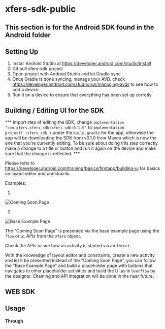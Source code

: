 # xfers-sdk-public

This section is for the Android SDK found in the Android folder
---

## Setting Up

1. Install Android Studio at https://developer.android.com/studio/install
2. Git pull xfers-sdk project
3. Open project with Android Studio and let Gradle sync
4. Once Gradle is done syncing, manage your AVD, check https://developer.android.com/studio/run/managing-avds to see how to add a device
5. Run it on a device to ensure that everything has been set up corretly

## Building / Editing UI for the SDK

*** Import step of editing the SDK, change `implementation "com.xfers.xfers_sdk:xfers_sdk:0.1.0"` to `implementation project(':xfers_sdk')` under the `build.gradle` for the app, otherwise the app will be downloading the SDK from v0.1.0 from Maven which is now the one that you're currently editing. To be sure about doing this step correctly, make a change to a title or button and run it again on the device and make sure that the change is reflected. ***

Please refer to https://developer.android.com/training/basics/firstapp/building-ui for basics on layout editor and constraints.

Examples:

1.

![Coming Soon Page](https://user-images.githubusercontent.com/6291947/46936852-466ab100-d092-11e8-9925-696a88d25b11.png)

2.

![Base Example Page](https://user-images.githubusercontent.com/6291947/46936853-466ab100-d092-11e8-8359-38d2753810bb.png)

The "Coming Soon Page" is presented via the base example page using the `flow` or `ui` APIs from the `Xfers` object.

Check the APIs to see how an activity is started via an `Intent`.

With the knowledge of layout editor and constraints, create a new activity and let it be presented instead of the "Coming Soon Page", you can follow the "Base Example Page" and build a placeholder page with buttons that navigates to other placeholder activities and build the UI as in `Overflow` by the designer. Chaining and API integration will be done in the near future.

WEB SDK
---

## Usage

#### Through <script> Tag

Add the following lines into the `<head></head>` section:

```html
<link rel="stylesheet" href="https://maxcdn.bootstrapcdn.com/bootstrap/3.3.7/css/bootstrap.min.css" integrity="sha384-BVYiiSIFeK1dGmJRAkycuHAHRg32OmUcww7on3RYdg4Va+PmSTsz/K68vbdEjh4u" crossorigin="anonymous">
<script type="text/javascript" src="dist/vendors~xfers.bundle.js"></script>
<script type="text/javascript" src="dist/xfers.bundle.js"></script>
```

Then initialize the components by adding the following javascript into the `<body></body>` section:
```html
<body>
  <div id="xfers_elements"></div>

  <script type="text/javascript">

    // 1st param => Mounting Element Id: 'xfers_elements'
    // 2nd param => Avaialble components: ['banks']
    Xfers.Element.init('xfers_elements', 'banks');
    
  </script>
</body>
```
